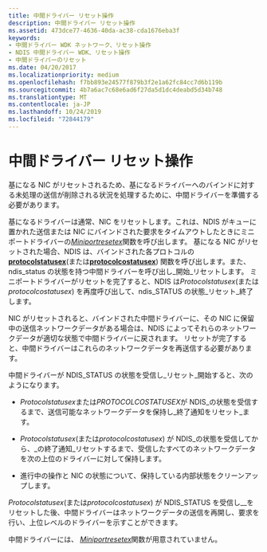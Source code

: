 ```yaml
---
title: 中間ドライバー リセット操作
description: 中間ドライバー リセット操作
ms.assetid: 473dce77-4636-40da-ac38-cda1676eba3f
keywords:
- 中間ドライバー WDK ネットワーク、リセット操作
- NDIS 中間ドライバー WDK、リセット操作
- 中間ドライバーのリセット
ms.date: 04/20/2017
ms.localizationpriority: medium
ms.openlocfilehash: f7bb893e24577f879b3f2e1a62fc84cc7d6b119b
ms.sourcegitcommit: 4b7a6ac7c68e6ad6f27da5d1dc4deabd5d34b748
ms.translationtype: MT
ms.contentlocale: ja-JP
ms.lasthandoff: 10/24/2019
ms.locfileid: "72844179"
---
```

# <a name="intermediate-driver-reset-operations"></a>中間ドライバー リセット操作





基になる NIC がリセットされるため、基になるドライバーへのバインドに対する未処理の送信が削除される状況を処理するために、中間ドライバーを準備する必要があります。

基になるドライバーは通常、NIC をリセットします。これは、NDIS がキューに置かれた送信または NIC にバインドされた要求をタイムアウトしたときにミニポートドライバーの[*Miniportresetex*](https://docs.microsoft.com/windows-hardware/drivers/ddi/ndis/nc-ndis-miniport_reset)関数を呼び出します。 基になる NIC がリセットされた場合、NDIS は、バインドされた各プロトコルの[**protocolstatusex**](https://docs.microsoft.com/windows-hardware/drivers/ddi/ndis/nc-ndis-protocol_status_ex)(または[**protocolcostatusex**](https://docs.microsoft.com/windows-hardware/drivers/ddi/ndis/nc-ndis-protocol_co_status_ex)) 関数を呼び出します。また、ndis\_status の状態を持つ中間ドライバーを呼び出し\_開始\_リセットします。 ミニポートドライバーがリセットを完了すると、NDIS は*Protocolstatusex*(または*protocolcostatusex*) を再度呼び出して、ndis\_STATUS の状態\_リセット\_終了します。

NIC がリセットされると、バインドされた中間ドライバーに、その NIC に保留中の送信ネットワークデータがある場合は、NDIS によってそれらのネットワークデータが適切な状態で中間ドライバーに戻されます。 リセットが完了すると、中間ドライバーはこれらのネットワークデータを再送信する必要があります。

中間ドライバーが NDIS\_STATUS の状態を受信し\_リセット\_開始すると、次のようになります。

-   *Protocolstatusex*または*PROTOCOLCOSTATUSEX*が NDIS\_の状態を受信するまで、送信可能なネットワークデータを保持し\_終了通知をリセット\_ます。

-   *Protocolstatusex*(または*protocolcostatusex*) が NDIS\_の状態を受信してから、\_の終了通知\_リセットするまで、受信したすべてのネットワークデータを次の上位のドライバーに対して保持します。

-   進行中の操作と NIC の状態について、保持している内部状態をクリーンアップします。

*Protocolstatusex*(または*protocolcostatusex*) が NDIS\_STATUS を受信し\_\_をリセットした後、中間ドライバーはネットワークデータの送信を再開し、要求を行い、上位レベルのドライバーを示すことができます。

中間ドライバーには、 [*Miniportresetex*](https://docs.microsoft.com/windows-hardware/drivers/ddi/ndis/nc-ndis-miniport_reset)関数が用意されていません。

 

 





